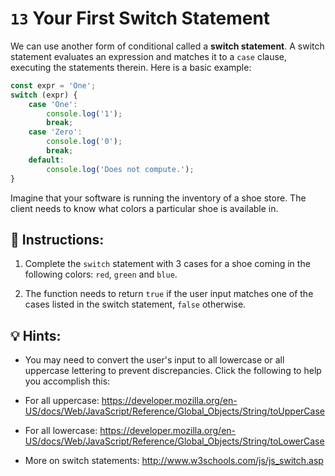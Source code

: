 # `13` Your First Switch Statement

We can use another form of conditional called a **switch statement**. A switch statement evaluates an expression and matches it to a `case` clause, executing the statements therein. Here is a basic example:

```js
const expr = 'One';
switch (expr) {
    case 'One':
        console.log('1');
        break;
    case 'Zero':
        console.log('0');
        break;
    default:
        console.log('Does not compute.');    
}
```

Imagine that your software is running the inventory of a shoe store. The client needs to know what colors a particular shoe is available in.

## 📝 Instructions:

1. Complete the `switch` statement with 3 cases for a shoe coming in the following colors: `red`, `green` and `blue`.

2. The function needs to return `true` if the user input matches one of the cases listed in the switch statement, `false` otherwise.

## 💡 Hints:

+ You may need to convert the user's input to all lowercase or all uppercase lettering to prevent discrepancies. Click the following to help you accomplish this:

+ For all uppercase: https://developer.mozilla.org/en-US/docs/Web/JavaScript/Reference/Global_Objects/String/toUpperCase

+ For all lowercase: https://developer.mozilla.org/en-US/docs/Web/JavaScript/Reference/Global_Objects/String/toLowerCase

+ More on switch statements: http://www.w3schools.com/js/js_switch.asp
